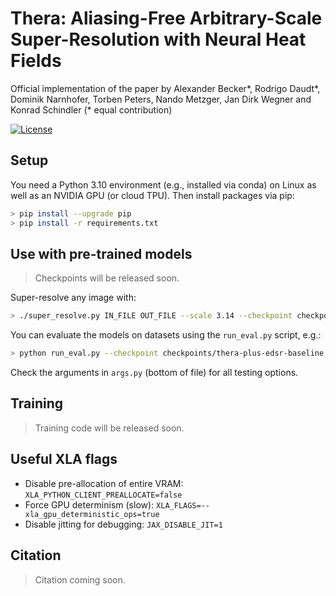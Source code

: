 # Thera: Aliasing-Free Arbitrary-Scale Super-Resolution with Neural Heat Fields

Official implementation of the paper by Alexander Becker*, Rodrigo Daudt*, Dominik Narnhofer, Torben Peters, Nando Metzger, Jan Dirk Wegner and Konrad Schindler (* equal contribution)

[![License](https://img.shields.io/badge/License-Apache--2.0-929292)](https://www.apache.org/licenses/LICENSE-2.0)

## Setup
You need a Python 3.10 environment (e.g., installed via conda) on Linux as well as an NVIDIA GPU (or cloud TPU). Then install packages via pip:
```bash
> pip install --upgrade pip
> pip install -r requirements.txt
```

## Use with pre-trained models
> Checkpoints will be released soon.


Super-resolve any image with:
```bash
> ./super_resolve.py IN_FILE OUT_FILE --scale 3.14 --checkpoint checkpoints/thera-pro-edsr-baseline.pkl
```

You can evaluate the models on datasets using the `run_eval.py` script, e.g.:

```bash
> python run_eval.py --checkpoint checkpoints/thera-plus-edsr-baseline.pkl --data-dir path_to_data_parent_folder --eval-sets data_folder_1, data_folder_2, ...
```

Check the arguments in `args.py` (bottom of file) for all testing options.

## Training
> Training code will be released soon.

## Useful XLA flags
* Disable pre-allocation of entire VRAM: `XLA_PYTHON_CLIENT_PREALLOCATE=false`
* Force GPU determinism (slow): `XLA_FLAGS=--xla_gpu_deterministic_ops=true`
* Disable jitting for debugging: `JAX_DISABLE_JIT=1`

## Citation

> Citation coming soon.
